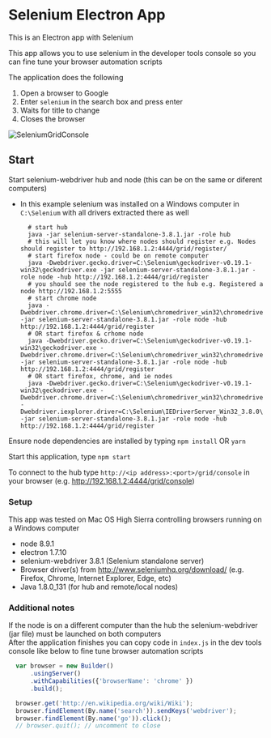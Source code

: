 # Selenium Electron App

This is an Electron app with Selenium

This app allows you to use selenium in the developer tools console so you can fine tune your browser automation scripts  

The application does the following  

1. Open a browser to Google
2. Enter `selenium` in the search box and press enter  
3. Waits for title to change  
4. Closes the browser  

![SeleniumGridConsole](../../zImages/SeleniumGridConsole.png)
  
## Start

Start selenium-webdriver hub and node (this can be on the same or diferent computers)

- In this example selenium was installed on a Windows computer in `C:\Selenium` with all drivers extracted there as well

  ```shell
    # start hub
    java -jar selenium-server-standalone-3.8.1.jar -role hub
    # this will let you know where nodes should register e.g. Nodes should register to http://192.168.1.2:4444/grid/register/
    # start firefox node - could be on remote computer
    java -Dwebdriver.gecko.driver=C:\Selenium\geckodriver-v0.19.1-win32\geckodriver.exe -jar selenium-server-standalone-3.8.1.jar -role node -hub http://192.168.1.2:4444/grid/register
    # you should see the node registered to the hub e.g. Registered a node http://192.168.1.2:5555
    # start chrome node
    java -Dwebdriver.chrome.driver=C:\Selenium\chromedriver_win32\chromedriver.exe -jar selenium-server-standalone-3.8.1.jar -role node -hub http://192.168.1.2:4444/grid/register
    # OR start firefox & crhome node
    java -Dwebdriver.gecko.driver=C:\Selenium\geckodriver-v0.19.1-win32\geckodriver.exe -Dwebdriver.chrome.driver=C:\Selenium\chromedriver_win32\chromedriver.exe -jar selenium-server-standalone-3.8.1.jar -role node -hub http://192.168.1.2:4444/grid/register
    # OR start firefox, chrome, and ie nodes
    java -Dwebdriver.gecko.driver=C:\Selenium\geckodriver-v0.19.1-win32\geckodriver.exe -Dwebdriver.chrome.driver=C:\Selenium\chromedriver_win32\chromedriver.exe -Dwebdriver.iexplorer.driver=C:\Selenium\IEDriverServer_Win32_3.8.0\IEDriverServer.exe -jar selenium-server-standalone-3.8.1.jar -role node -hub http://192.168.1.2:4444/grid/register
  ```
  
Ensure node dependencies are installed by typing `npm install` OR `yarn`  
  
Start this application, type `npm start`  
  
To connect to the hub type `http://<ip address>:<port>/grid/console` in your browser (e.g. http://192.168.1.2:4444/grid/console)  
  
### Setup

This app was tested on Mac OS High Sierra controlling browsers running on a Windows computer  

- node 8.9.1
- electron 1.7.10  
- selenium-webdriver 3.8.1 (Selenium standalone server)  
- Browser driver(s) from http://www.seleniumhq.org/download/ (e.g. Firefox, Chrome, Internet Explorer, Edge, etc)  
- Java 1.8.0_131 (for hub and remote/local nodes)  

### Additional notes

If the node is on a different computer than the hub the selenium-webdriver (jar file) must be launched on both computers  
After the application finishes you can copy code in `index.js` in the dev tools console like below to fine tune browser automation scripts

```javascript
  var browser = new Builder()
      .usingServer()
      .withCapabilities({'browserName': 'chrome' })
      .build();

  browser.get('http://en.wikipedia.org/wiki/Wiki');
  browser.findElement(By.name('search')).sendKeys('webdriver');
  browser.findElement(By.name('go')).click();
  // browser.quit(); // uncomment to close
```
